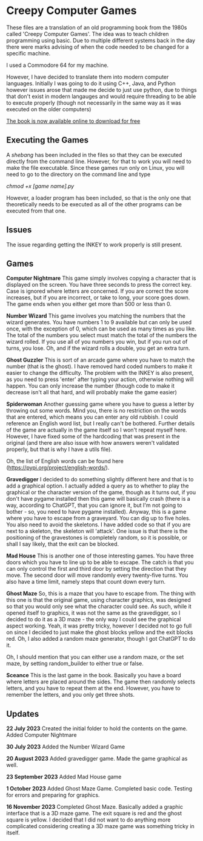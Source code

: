 # Creepy Computer Games

These files are a translation of an old programming book from the 1980s
called 'Creepy Computer Games'. The idea was to teach children programming
using basic. Due to multiple different systems back in the day there were marks
advising of when the code needed to be changed for a specific machine.

I used a Commodore 64 for my machine.

However, I have decided to translate them into modern computer languages. Initially
I was going to do it using C++, Java, and Python however issues arose that made me
decide to just use python, due to things that don't exist in modern langauges and would
require threading to be able to execute properly (though not necessarily in the same way
as it was executed on the older computers)

[The book is now available online to download for free](https://ia801902.us.archive.org/3/items/Creepy_Computer_Games_1983_Usborne_Publishing/Creepy_Computer_Games_1983_Usborne_Publishing.pdf)

## Executing the Games

A *shebang* has been included in the files so that they can be executed directly from the
command line. However, for that to work you will need to make the file executable. Since these
games run only on Linux, you will need to go to the directory on the command line and type

*chmod +x [game name].py*

However, a loader program has been included, so that is the only one that theoretically needs to be
executed as all of the other programs can be executed from that one.

## Issues
The issue regarding getting the INKEY to work properly is still present.

## Games

**Computer Nightmare**
This game simply involves copying a character that is displayed on the screen. You have three seconds
to press the correct key. Case is ignored where letters are concerned. If you are correct the score
increases, but if you are incorrect, or take to long, your score goes down. The game ends when you either
get more than 500 or less than 0.

**Number Wizard**
This game involves you matching the numbers that the wizard generates. You have numbers 1 to 9 available
but can only be used once, with the exception of 0, which can be used as many times as you like. The total of
the numbers you select must match the total of the numbers the wizard rolled. If you use all of you numbers you
win, but if you run out of turns, you lose. Oh, and if the wizard rolls a double, you get an extra turn.

**Ghost Guzzler**
This is sort of an arcade game where you have to match the number (that is the ghost). I have removed hard
coded numbers to make it easier to change the difficulty. The problem with the INKEY is also present, as you
need to press 'enter' after typing your action, otherwise nothing will happen. You can only increase the
number (though code to make it decrease isn't all that hard, and will probably make the game easier)

**Spiderwoman**
Another guessing game where you have to guess a letter by throwing out some words. Mind you, there is no
restriction on the words that are entered, which means you can enter any old rubbish. I could reference an
English word list, but I really can't be bothered. Further details of the game are actually in the game itself
so I won't repeat myself here. However, I have fixed some of the hardcoding that was present in the original
(and there are also issue with how answers weren't validated properly, but that is why I have a utils file).

Oh, the list of English words can be found here (https://pypi.org/project/english-words/).

**Gravedigger**
I decided to do something slightly different here and that is to add a graphical option. I actually added a 
query as to whether to play the graphical or the character version of the game, though as it turns out, if you
don't have pygame installed then this game will basically crash (there is a way, according to ChatGPT, that you
can ignore it, but I'm not going to bother - so, you need to have pygame installed).
Anyway, this is a game where you have to escape from a graveyard. You can dig up to five holes. You also need
to avoid the skeletons. I have added code so that if you are next to a skeleton, the skeleton will 'attack'.
One issue is that there is the positioning of the gravestones is completely random, so it is possible, or shall
I say likely, that the exit can be blocked.

**Mad House**
This is another one of those interesting games. You have three doors which you have to line up to be able to
escape. The catch is that you can only control the first and third door by setting the direction that they move.
The second door will move randomly every twenty-five turns. You also have a time limit, namely steps that count
down every turn.

**Ghost Maze**
So, this is a maze that you have to escape from. The thing with this one is that the original game, using
character graphics, was designed so that you would only see what the character could see. As such, while
it opened itself to graphics, it was not the same as the gravedigger, so I decided to do it as a 3D maze - the
only way I could see the graphical aspect working.
Yeah, it was pretty tricky, however I decided not to go full on since I decided to just make the ghost blocks 
yellow and the exit blocks red. Oh, I also added a random maze generator, though I got ChatGPT to do it.

Oh, I should mention that you can either use a random maze, or the set maze, by setting random_builder to
either true or false.

**Sceance**
This is the last game in the book. Basically you have a board where letters are placed around the sides. The game
then randomly selects letters, and you have to repeat them at the end. However, you have to remember the letters,
and you only get three shots.

## Updates
**22 July 2023**
Created the initial folder to hold the contents on the game.
Added Computer Nightmare

**30 July 2023**
Added the Number Wizard Game

**20 August 2023**
Added gravedigger game. Made the game graphical as well.

**23 September 2023**
Added Mad House game

**1 October 2023**
Added Ghost Maze Game. Completed basic code. Testing for errors and preparing for graphics.

**16 November 2023**
Completed Ghost Maze. Basically added a graphic interface that is a 3D maze game. The exit square is red
and the ghost square is yellow. I decided that I did not want to do anything more complicated considering
creating a 3D maze game was something tricky in itself.
